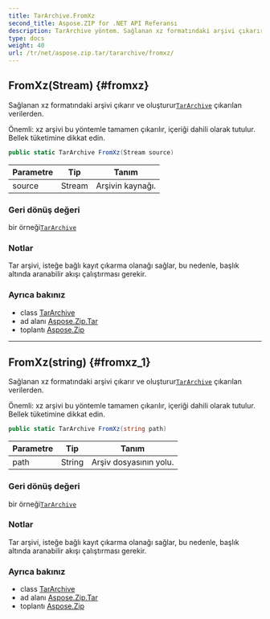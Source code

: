 ```yaml
---
title: TarArchive.FromXz
second_title: Aspose.ZIP for .NET API Referansı
description: TarArchive yöntem. Sağlanan xz formatındaki arşivi çıkarır ve oluştururTarArchive çıkarılan verilerden.
type: docs
weight: 40
url: /tr/net/aspose.zip.tar/tararchive/fromxz/
---
```

## FromXz(Stream) {#fromxz}

Sağlanan xz formatındaki arşivi çıkarır ve oluşturur[`TarArchive`](../) çıkarılan verilerden.

Önemli: xz arşivi bu yöntemle tamamen çıkarılır, içeriği dahili olarak tutulur. Bellek tüketimine dikkat edin.

```csharp
public static TarArchive FromXz(Stream source)
```

| Parametre | Tip | Tanım |
| --- | --- | --- |
| source | Stream | Arşivin kaynağı. |

### Geri dönüş değeri

bir örneği[`TarArchive`](../)

### Notlar

Tar arşivi, isteğe bağlı kayıt çıkarma olanağı sağlar, bu nedenle, başlık altında aranabilir akışı çalıştırması gerekir.

### Ayrıca bakınız

* class [TarArchive](../)
* ad alanı [Aspose.Zip.Tar](../../tararchive/)
* toplantı [Aspose.Zip](../../../)

---

## FromXz(string) {#fromxz_1}

Sağlanan xz formatındaki arşivi çıkarır ve oluşturur[`TarArchive`](../) çıkarılan verilerden.

Önemli: xz arşivi bu yöntemle tamamen çıkarılır, içeriği dahili olarak tutulur. Bellek tüketimine dikkat edin.

```csharp
public static TarArchive FromXz(string path)
```

| Parametre | Tip | Tanım |
| --- | --- | --- |
| path | String | Arşiv dosyasının yolu. |

### Geri dönüş değeri

bir örneği[`TarArchive`](../)

### Notlar

Tar arşivi, isteğe bağlı kayıt çıkarma olanağı sağlar, bu nedenle, başlık altında aranabilir akışı çalıştırması gerekir.

### Ayrıca bakınız

* class [TarArchive](../)
* ad alanı [Aspose.Zip.Tar](../../tararchive/)
* toplantı [Aspose.Zip](../../../)


